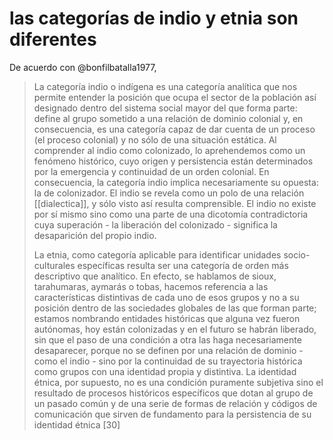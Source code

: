 # las categorías de indio y etnia son diferentes
De acuerdo con @bonfilbatalla1977, 

>La categoría indio o indígena es una categoría analítica que nos permite entender la posición que ocupa el sector de la población así designado dentro del sistema social mayor del que forma parte: define al grupo sometido a una relación de dominio colonial y, en consecuencia, es una categoría capaz de dar cuenta de un proceso (el proceso colonial) y no sólo de una situación estática. Al comprender al indio como colonizado, lo aprehendemos como un fenómeno histórico, cuyo origen y persistencia están determinados por la emergencia y continuidad de un orden colonial. En consecuencia, la categoría indio implica necesariamente su opuesta: la de colonizador. El indio se revela como un polo de una relación [[dialectica]], y sólo visto así resulta comprensible. El indio no existe por sí mismo sino como una parte de una dicotomía contradictoria cuya superación - la liberación del colonizado - significa la desaparición del propio indio.
>
>La etnia, como categoría aplicable para identificar unidades socio-culturales específicas resulta ser una categoría de orden más descriptivo que analítico. En efecto, se hablamos de sioux, tarahumaras, aymarás o tobas, hacemos referencia a las características distintivas de cada uno de esos grupos y no a su posición dentro de las sociedades globales de las que forman parte; estamos nombrando entidades históricas que alguna vez fueron autónomas, hoy están colonizadas y en el futuro se habrán liberado, sin que el paso de una condición a otra las haga necesariamente desaparecer, porque no se definen por una relación de dominio - como el indio - sino por la continuidad de su trayectoria histórica como grupos con una identidad propia y distintiva. La identidad étnica, por supuesto, no es una condición puramente subjetiva sino el resultado de procesos históricos específicos que dotan al grupo de un pasado común y de una serie de formas de relación y códigos de comunicación que sirven de fundamento para la persistencia de su identidad étnica [30]
